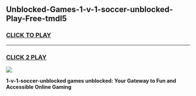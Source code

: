 
## Unblocked-Games-1-v-1-soccer-unblocked-Play-Free-tmdl5
<h3>
<a href="https://premium76.site?title=1-v-1-soccer-unblocked&ref=20M">CLICK TO PLAY</a></h3>
<hr>

<h3>
<a href="https://premium76.site?title=1-v-1-soccer-unblocked&ref=20M">CLICK 2 PLAY</a>
  
</h3>

<a href="https://premium76.site?title=1-v-1-soccer-unblocked&ref=19M"><img src="https://clearcache.store/games.png"></a>


**1-v-1-soccer-unblocked games unblocked: Your Gateway to Fun and Accessible Online Gaming**
